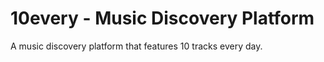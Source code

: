 # 10every - Music Discovery Platform

A music discovery platform that features 10 tracks every day.
